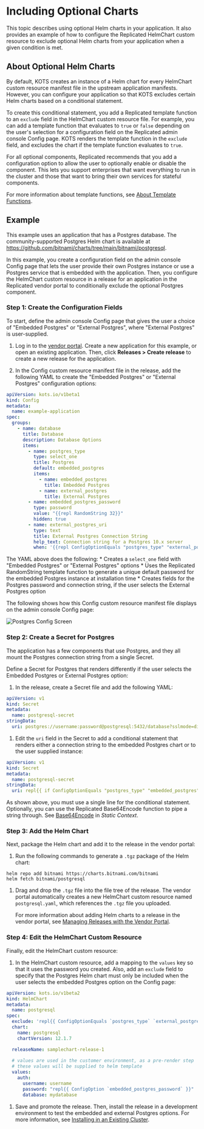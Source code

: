 # Including Optional Charts

This topic describes using optional Helm charts in your application. It also provides an example of how to configure the Replicated HelmChart custom resource to exclude optional Helm charts from your application when a given condition is met. 

## About Optional Helm Charts

By default, KOTS creates an instance of a Helm chart for every HelmChart custom resource manifest file in the upstream application manifests. However, you can configure your application so that KOTS excludes certain Helm charts based on a conditional statement. 

To create this conditional statement, you add a Replicated template function to an `exclude` field in the HelmChart custom resource file. For example, you can add a template function that evaluates to `true` or `false` depending on the user's selection for a configuration field on the Replicated admin console Config page.
KOTS renders the template function in the `exclude` field, and excludes the chart if the template function evaluates to `true`.

For all optional components, Replicated recommends that you add a configuration option to allow the user to optionally enable or disable the component.
This lets you support enterprises that want everything to run in the cluster and those that want to bring their own services for stateful components.

For more information about template functions, see [About Template Functions](/reference/template-functions-about).

## Example

This example uses an application that has a Postgres database.
The community-supported Postgres Helm chart is available at https://github.com/bitnami/charts/tree/main/bitnami/postgresql.

In this example, you create a configuration field on the admin console Config page that lets the user provide their own Postgres instance or use a Postgres service that is embedded with the application. Then, you configure the HelmChart custom resource in a release for an application in the Replicated vendor portal to conditionally exclude the optional Postgres component.


### Step 1: Create the Configuration Fields

To start, define the admin console Config page that gives the user a choice of "Embedded Postgres" or "External Postgres", where "External Postgres" is user-supplied.

1. Log in to the [vendor portal](https://vendor.replicated.com). Create a new application for this example, or open an existing application. Then, click **Releases > Create release** to create a new release for the application.

1. In the Config custom resource manifest file in the release, add the following YAML to create the "Embedded Postgres" or "External Postgres" configuration options:

  ```yaml
  apiVersion: kots.io/v1beta1
  kind: Config
  metadata:
    name: example-application
  spec:
    groups:
      - name: database
        title: Database
        description: Database Options
        items:
          - name: postgres_type
            type: select_one
            title: Postgres
            default: embedded_postgres
            items:
              - name: embedded_postgres
                title: Embedded Postgres
              - name: external_postgres
                title: External Postgres
          - name: embedded_postgres_password
            type: password
            value: "{{repl RandomString 32}}"
            hidden: true
          - name: external_postgres_uri
            type: text
            title: External Postgres Connection String
            help_text: Connection string for a Postgres 10.x server
            when: '{{repl ConfigOptionEquals "postgres_type" "external_postgres"}}'
  ```

  The YAML above does the following:
    * Creates a `select_one` field with "Embedded Postgres" or "External Postgres" options
    * Uses the Replicated RandomString template function to generate a unique default password for the embedded Postgres instance at installation time
    * Creates fields for the Postgres password and connection string, if the user selects the External Postgres option

  The following shows how this Config custom resource manifest file displays on the admin console Config page:

  ![Postgres Config Screen](/images/postgres-config-screen.gif)

### Step 2: Create a Secret for Postgres

The application has a few components that use Postgres, and they all mount the Postgres connection string from a single Secret. 

Define a Secret for Postgres that renders differently if the user selects the Embedded Postgres or External Postgres option:

1. In the release, create a Secret file and add the following YAML:

  ```yaml
  apiVersion: v1
  kind: Secret
  metadata:
    name: postgresql-secret
  stringData:
    uri: postgres://username:password@postgresql:5432/database?sslmode=disable
  ```   

1. Edit the `uri` field in the Secret to add a conditional statement that renders either a connection string to the embedded Postgres chart or to the user supplied instance:

  ```yaml
  apiVersion: v1
  kind: Secret
  metadata:
    name: postgresql-secret
  stringData:
    uri: repl{{ if ConfigOptionEquals "postgres_type" "embedded_postgres" }}postgres://myapplication:repl{{ ConfigOption "embedded_postgres_password" }}@postgres:5432/mydatabase?sslmode=disablerepl{{ else }}repl{{ ConfigOption "external_postgres_uri" }}repl{{ end }}
  ```

  As shown above, you must use a single line for the conditional statement. Optionally, you can use the Replicated Base64Encode function to pipe a string through. See [Base64Encode](/reference/template-functions-static-context#base64encode) in _Static Context_.

### Step 3: Add the Helm Chart

Next, package the Helm chart and add it to the release in the vendor portal:

1. Run the following commands to generate a `.tgz` package of the Helm chart:

  ```
  helm repo add bitnami https://charts.bitnami.com/bitnami
  helm fetch bitnami/postgresql
  ```

1. Drag and drop the `.tgz` file into the file tree of the release. The vendor portal automatically creates a new HelmChart custom resource named `postgresql.yaml`, which references the `.tgz` file you uploaded.

   For more information about adding Helm charts to a release in the vendor portal, see [Managing Releases with the Vendor Portal](releases-creating-releases).

### Step 4: Edit the HelmChart Custom Resource

Finally, edit the HelmChart custom resource:

1. In the HelmChart custom resource, add a mapping to the `values` key so that it uses the password you created. Also, add an `exclude` field to specify that the Postgres Helm chart must only be included when the user selects the embedded Postgres option on the Config page:

  ```yaml
  apiVersion: kots.io/v1beta2
  kind: HelmChart
  metadata:
    name: postgresql
  spec:
    exclude: 'repl{{ ConfigOptionEquals `postgres_type` `external_postgres` }}'
    chart:
      name: postgresql
      chartVersion: 12.1.7

    releaseName: samplechart-release-1
    
    # values are used in the customer environment, as a pre-render step
    # these values will be supplied to helm template
    values:
      auth:
        username: username
        password: "repl{{ ConfigOption `embedded_postgres_password` }}"
        database: mydatabase
  ```

1. Save and promote the release. Then, install the release in a development environment to test the embedded and external Postgres options. For more information, see [Installing in an Existing Cluster](/enterprise/installing-existing-cluster).
